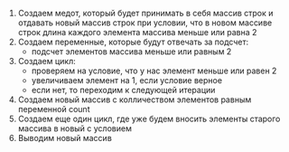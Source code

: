 1. Создаем медот, который будет принимать в себя массив строк и отдавать новый массив строк при условии, что в новом массиве строк длина каждого элемента массива меньше или равна 2
2. Создаем переменные, которые будут отвечать за подсчет:
    - подсчет элементов массива меньше или равным 2
3. Создаем цикл:
    - проверяем на условие, что у нас элемент меньше или равен 2
    - увеличиваем элемент на 1, если условие верное
    - если нет, то переходим к следующей итерации 
4. Создаем новый массив с колличеством элементов равным переменной count 
5. Создаем еще один цикл, где уже будем вносить элементы старого массива в новый с условием
6. Выводим новый массив